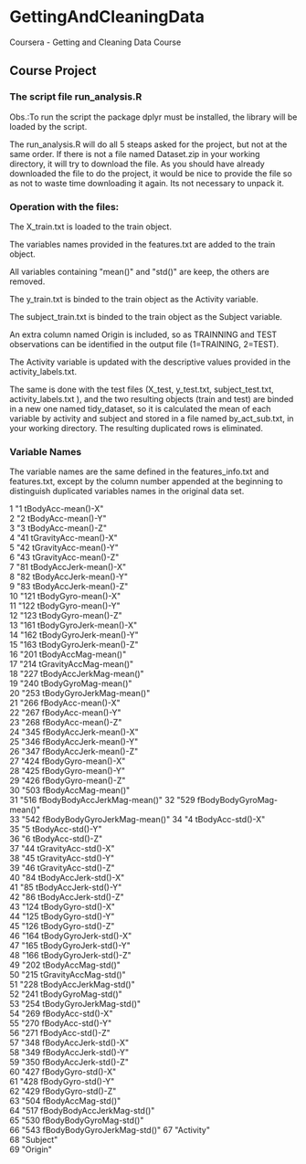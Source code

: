 # GettingAndCleaningData

Coursera - Getting and Cleaning Data Course

## Course Project

### The script file run_analysis.R

Obs.:To run the script the package dplyr must be installed, the library will be loaded by the script.

The run_analysis.R will do all 5 steaps asked for the project, but not at the same order.
If there is not a file named Dataset.zip in your working directory, it will try to download the file. As you should have already downloaded the file to do the project, it would be nice to provide the file so as not to waste time downloading it again. Its not necessary to unpack it.

### Operation with the files:
The X_train.txt is loaded to the train object.

The variables names provided in the features.txt are added to the train object.

All variables containing "mean()" and "std()" are keep, the others are removed.

The y_train.txt is binded to the train object as the Activity variable.

The subject_train.txt is binded to the train object as the Subject variable.

An extra column named Origin is included, so as TRAINNING and TEST observations can be identified in the output file (1=TRAINING, 2=TEST).

The Activity variable is updated with the descriptive values provided in the activity_labels.txt.

The same is done with the test files (X_test, y_test.txt, subject_test.txt, activity_labels.txt ), and the two resulting objects (train and test) are binded in a new one named tidy_dataset, so it is calculated the mean of each variable by activity and subject and stored in a file named by_act_sub.txt, in your working directory. The resulting duplicated rows is eliminated.

### Variable Names
The variable names are the same defined in the features_info.txt and features.txt, except by the column number appended at the beginning to distinguish duplicated variables names in the original data set.

1	"1 tBodyAcc-mean()-X"            
2	"2 tBodyAcc-mean()-Y"            
3	"3 tBodyAcc-mean()-Z"            
4	"41 tGravityAcc-mean()-X"        
5	"42 tGravityAcc-mean()-Y"        
6	"43 tGravityAcc-mean()-Z"        
7	"81 tBodyAccJerk-mean()-X"       
8	"82 tBodyAccJerk-mean()-Y"       
9	"83 tBodyAccJerk-mean()-Z"       
10	"121 tBodyGyro-mean()-X"         
11	"122 tBodyGyro-mean()-Y"         
12	"123 tBodyGyro-mean()-Z"         
13	"161 tBodyGyroJerk-mean()-X"     
14	"162 tBodyGyroJerk-mean()-Y"     
15	"163 tBodyGyroJerk-mean()-Z"     
16	"201 tBodyAccMag-mean()"         
17	"214 tGravityAccMag-mean()"      
18	"227 tBodyAccJerkMag-mean()"     
19	"240 tBodyGyroMag-mean()"        
20	"253 tBodyGyroJerkMag-mean()"    
21	"266 fBodyAcc-mean()-X"          
22	"267 fBodyAcc-mean()-Y"          
23	"268 fBodyAcc-mean()-Z"          
24	"345 fBodyAccJerk-mean()-X"      
25	"346 fBodyAccJerk-mean()-Y"      
26	"347 fBodyAccJerk-mean()-Z"      
27	"424 fBodyGyro-mean()-X"         
28	"425 fBodyGyro-mean()-Y"         
29	"426 fBodyGyro-mean()-Z"         
30	"503 fBodyAccMag-mean()"         
31	"516 fBodyBodyAccJerkMag-mean()" 
32	"529 fBodyBodyGyroMag-mean()"    
33	"542 fBodyBodyGyroJerkMag-mean()"
34	"4 tBodyAcc-std()-X"             
35	"5 tBodyAcc-std()-Y"             
36	"6 tBodyAcc-std()-Z"             
37	"44 tGravityAcc-std()-X"         
38	"45 tGravityAcc-std()-Y"         
39	"46 tGravityAcc-std()-Z"         
40	"84 tBodyAccJerk-std()-X"        
41	"85 tBodyAccJerk-std()-Y"        
42	"86 tBodyAccJerk-std()-Z"        
43	"124 tBodyGyro-std()-X"          
44	"125 tBodyGyro-std()-Y"          
45	"126 tBodyGyro-std()-Z"          
46	"164 tBodyGyroJerk-std()-X"      
47	"165 tBodyGyroJerk-std()-Y"      
48	"166 tBodyGyroJerk-std()-Z"      
49	"202 tBodyAccMag-std()"          
50	"215 tGravityAccMag-std()"       
51	"228 tBodyAccJerkMag-std()"      
52	"241 tBodyGyroMag-std()"         
53	"254 tBodyGyroJerkMag-std()"     
54	"269 fBodyAcc-std()-X"           
55	"270 fBodyAcc-std()-Y"           
56	"271 fBodyAcc-std()-Z"           
57	"348 fBodyAccJerk-std()-X"       
58	"349 fBodyAccJerk-std()-Y"       
59	"350 fBodyAccJerk-std()-Z"       
60	"427 fBodyGyro-std()-X"          
61	"428 fBodyGyro-std()-Y"          
62	"429 fBodyGyro-std()-Z"          
63	"504 fBodyAccMag-std()"          
64	"517 fBodyBodyAccJerkMag-std()"  
65	"530 fBodyBodyGyroMag-std()"     
66	"543 fBodyBodyGyroJerkMag-std()" 
67	"Activity"                       
68	"Subject"                        
69	"Origin"                         
